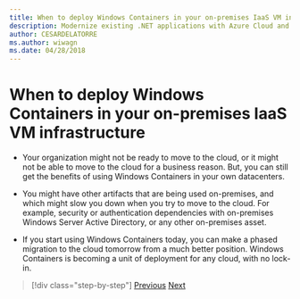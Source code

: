 ```yaml
---
title: When to deploy Windows Containers in your on-premises IaaS VM infrastructure
description: Modernize existing .NET applications with Azure Cloud and Windows containers | When to deploy Windows Containers in your on-premises IaaS VM infrastructure
author: CESARDELATORRE
ms.author: wiwagn
ms.date: 04/28/2018
---
```

# When to deploy Windows Containers in your on-premises IaaS VM infrastructure

-   Your organization might not be ready to move to the cloud, or it might not be able to move to the cloud for a business reason. But, you can still get the benefits of using Windows Containers in your own datacenters.

-   You might have other artifacts that are being used on-premises, and which might slow you down when you try to move to the cloud. For example, security or authentication dependencies with on-premises Windows Server Active Directory, or any other on-premises asset.

-   If you start using Windows Containers today, you can make a phased migration to the cloud tomorrow from a much better position. Windows Containers is becoming a unit of deployment for any cloud, with no lock-in.

> [!div class="step-by-step"]
> [Previous](when-not-to-deploy-to-windows-containers.md)
> [Next](when-to-deploy-windows-containers-to-azure-vms-iaas-cloud.md)
